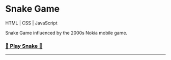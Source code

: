 # Snake Game

HTML | CSS | JavaScript

Snake Game influenced by the 2000s Nokia mobile game.

### <strong><a href="snake-game-play.netlify.app/">🐍 Play Snake 🐍</a></strong>

---